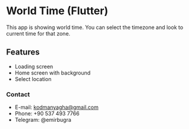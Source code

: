 # World Time (Flutter)

This app is showing world time. You can select the timezone and look to current time for that zone.

## Features

- Loading screen
- Home screen with background
- Select location

### Contact

- E-mail: kodmanyagha@gmail.com
- Phone: +90 537 493 7766
- Telegram: @emirbugra
